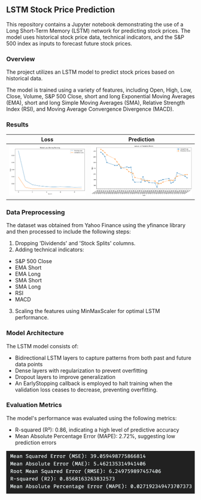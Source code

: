 ## LSTM Stock Price Prediction
This repository contains a Jupyter notebook demonstrating the use of a Long Short-Term Memory (LSTM) network for predicting stock prices. The model uses historical stock price data, technical indicators, and the S&P 500 index as inputs to forecast future stock prices.

### Overview
The project utilizes an LSTM model to predict stock prices based on historical data. 

The model is trained using a variety of features, including Open, High, Low, Close, Volume, S&P 500 Close, short and long Exponential Moving Averages (EMA), short and long Simple Moving Averages (SMA), Relative Strength Index (RSI), and Moving Average Convergence Divergence (MACD).

### Results
Loss             |  Prediction
:-------------------------:|:-------------------------:
![Model](https://github.com/Jason-Wuuuu/stock_price_prediction/blob/main/output/loss.png) | ![Model](https://github.com/Jason-Wuuuu/stock_price_prediction/blob/main/output/prediction.png)


### Data Preprocessing
The dataset was obtained from Yahoo Finance using the yfinance library and then processed to include the following steps:
1. Dropping 'Dividends' and 'Stock Splits' columns.
2. Adding technical indicators: 
- S&P 500 Close
- EMA Short
- EMA Long
- SMA Short
- SMA Long
- RSI
- MACD
3. Scaling the features using MinMaxScaler for optimal LSTM performance.

### Model Architecture
The LSTM model consists of:
- Bidirectional LSTM layers to capture patterns from both past and future data points
- Dense layers with regularization to prevent overfitting
- Dropout layers to improve generalization
- An EarlyStopping callback is employed to halt training when the validation loss ceases to decrease, preventing overfitting.

### Evaluation Metrics
The model's performance was evaluated using the following metrics:
- R-squared (R²): 0.86, indicating a high level of predictive accuracy
- Mean Absolute Percentage Error (MAPE): 2.72%, suggesting low prediction errors


![Model](https://github.com/Jason-Wuuuu/stock_price_prediction/blob/main/output/score.png)
